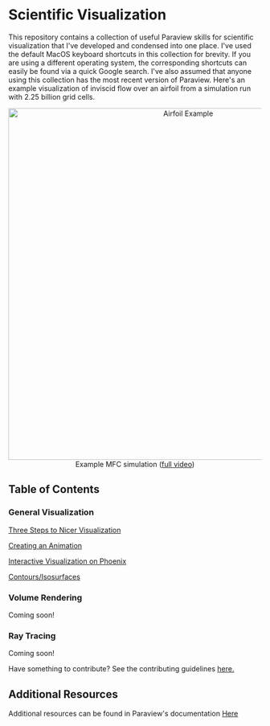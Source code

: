 # Scientific Visualization

This repository contains a collection of useful Paraview skills for scientific visualization that I've developed and condensed into one place.
I've used the default MacOS keyboard shortcuts in this collection for brevity.
If you are using a different operating system, the corresponding shortcuts can easily be found via a quick Google search.
I've also assumed that anyone using this collection has the most recent version of Paraview.
Here's an example visualization of inviscid flow over an airfoil from a simulation run with 2.25 billion grid cells.

<p align="center">
    <img src="res/airfoil-animated.png" alt="Airfoil Example" width="700"/><br/>
    Example MFC simulation (<a href="https://vimeo.com/917305340/c05fd414c8?share=copy" target="_blank">full video</a>)
</p>

## Table of Contents

### General Visualization

[Three Steps to Nicer Visualization](Tutorials/three-steps-to-nice-visualization.md)

[Creating an Animation](Tutorials/creating-an-annimation.md)

[Interactive Visualization on Phoenix](Tutorials/interactive-visualization-on-Phoenix.md)

[Contours/Isosurfaces](Tutorials/contours.md)

### Volume Rendering

Coming soon!

### Ray Tracing

Coming soon!

Have something to contribute? See the contributing guidelines [here.](contributing.md)

## Additional Resources
Additional resources can be found in Paraview's documentation [Here](https://docs.paraview.org/en/latest/)
